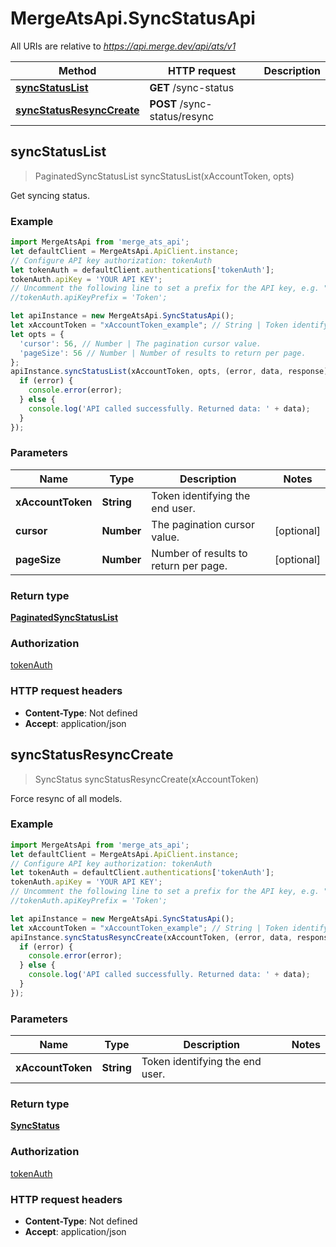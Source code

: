 # MergeAtsApi.SyncStatusApi

All URIs are relative to *https://api.merge.dev/api/ats/v1*

Method | HTTP request | Description
------------- | ------------- | -------------
[**syncStatusList**](SyncStatusApi.md#syncStatusList) | **GET** /sync-status | 
[**syncStatusResyncCreate**](SyncStatusApi.md#syncStatusResyncCreate) | **POST** /sync-status/resync | 



## syncStatusList

> PaginatedSyncStatusList syncStatusList(xAccountToken, opts)



Get syncing status.

### Example

```javascript
import MergeAtsApi from 'merge_ats_api';
let defaultClient = MergeAtsApi.ApiClient.instance;
// Configure API key authorization: tokenAuth
let tokenAuth = defaultClient.authentications['tokenAuth'];
tokenAuth.apiKey = 'YOUR API KEY';
// Uncomment the following line to set a prefix for the API key, e.g. "Token" (defaults to null)
//tokenAuth.apiKeyPrefix = 'Token';

let apiInstance = new MergeAtsApi.SyncStatusApi();
let xAccountToken = "xAccountToken_example"; // String | Token identifying the end user.
let opts = {
  'cursor': 56, // Number | The pagination cursor value.
  'pageSize': 56 // Number | Number of results to return per page.
};
apiInstance.syncStatusList(xAccountToken, opts, (error, data, response) => {
  if (error) {
    console.error(error);
  } else {
    console.log('API called successfully. Returned data: ' + data);
  }
});
```

### Parameters


Name | Type | Description  | Notes
------------- | ------------- | ------------- | -------------
 **xAccountToken** | **String**| Token identifying the end user. | 
 **cursor** | **Number**| The pagination cursor value. | [optional] 
 **pageSize** | **Number**| Number of results to return per page. | [optional] 

### Return type

[**PaginatedSyncStatusList**](PaginatedSyncStatusList.md)

### Authorization

[tokenAuth](../README.md#tokenAuth)

### HTTP request headers

- **Content-Type**: Not defined
- **Accept**: application/json


## syncStatusResyncCreate

> SyncStatus syncStatusResyncCreate(xAccountToken)



Force resync of all models.

### Example

```javascript
import MergeAtsApi from 'merge_ats_api';
let defaultClient = MergeAtsApi.ApiClient.instance;
// Configure API key authorization: tokenAuth
let tokenAuth = defaultClient.authentications['tokenAuth'];
tokenAuth.apiKey = 'YOUR API KEY';
// Uncomment the following line to set a prefix for the API key, e.g. "Token" (defaults to null)
//tokenAuth.apiKeyPrefix = 'Token';

let apiInstance = new MergeAtsApi.SyncStatusApi();
let xAccountToken = "xAccountToken_example"; // String | Token identifying the end user.
apiInstance.syncStatusResyncCreate(xAccountToken, (error, data, response) => {
  if (error) {
    console.error(error);
  } else {
    console.log('API called successfully. Returned data: ' + data);
  }
});
```

### Parameters


Name | Type | Description  | Notes
------------- | ------------- | ------------- | -------------
 **xAccountToken** | **String**| Token identifying the end user. | 

### Return type

[**SyncStatus**](SyncStatus.md)

### Authorization

[tokenAuth](../README.md#tokenAuth)

### HTTP request headers

- **Content-Type**: Not defined
- **Accept**: application/json


